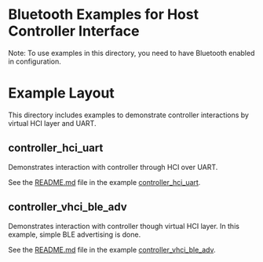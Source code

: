 # Bluetooth Examples for Host Controller Interface

Note: To use examples in this directory, you need to have Bluetooth enabled in configuration.

# Example Layout

This directory includes examples to demonstrate controller interactions by virtual HCI layer and UART.

## controller_hci_uart

Demonstrates interaction with controller through HCI over UART.

See the [README.md](./controller_hci_uart/README.md) file in the example [controller_hci_uart](./controller_hci_uart).

## controller_vhci_ble_adv

Demonstrates interaction with controller though virtual HCI layer. In this example, simple BLE advertising is done.

See the [README.md](./controller_vhci_ble_adv/README.md) file in the example [controller_vhci_ble_adv](./controller_vhci_ble_adv).
